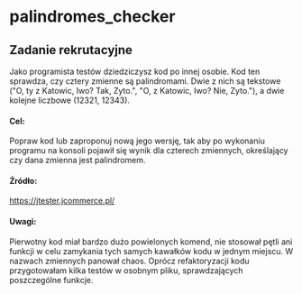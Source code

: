 # palindromes_checker

## Zadanie rekrutacyjne
Jako programista testów dziedziczysz kod po innej osobie. Kod ten sprawdza, czy cztery zmienne są palindromami. Dwie z nich są tekstowe ("O, ty z Katowic, Iwo? Tak, Zyto.", "O, z Katowic, Iwo? Nie, Zyto."), a dwie kolejne liczbowe (12321, 12343). 

#### Cel: 
Popraw kod lub zaproponuj nową jego wersję, tak aby po wykonaniu programu na konsoli pojawił się wynik dla czterech zmiennych, określający czy dana zmienna jest palindromem. 

#### Źródło:
https://jtester.jcommerce.pl/

#### Uwagi:
Pierwotny kod miał bardzo dużo powielonych komend, nie stosował pętli ani funkcji w celu zamykania tych samych kawałków kodu w jednym miejscu. W nazwach zmiennych panował chaos. 
Oprócz refaktoryzacji kodu przygotowałam kilka testów w osobnym pliku, sprawdzających poszczególne funkcje. 
